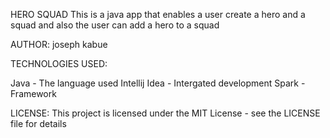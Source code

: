 HERO SQUAD
This is a java app that enables a user create a hero and a squad and also the user can add a hero to a squad

AUTHOR:
joseph kabue


TECHNOLOGIES USED:

Java - The language used
Intellij Idea - Intergated development
Spark - Framework

LICENSE:
This project is licensed under the MIT License - see the LICENSE file for details